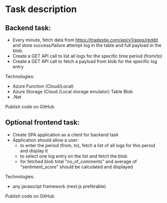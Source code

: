 # Task description

## Backend task:
- Every minute, fetch data from https://tradestie.com/api/v1/apps/reddit and store success/failure attempt log in the table and full payload in the blob. 
- Create a GET API call to list all logs for the specific time period (from/to)
- Create a GET API call to fetch a payload from blob for the specific log entry

Technologies:
- Azure Function (Cloud/Local)
- Azure Storage (Cloud /Local storage emulator)
  Table
  Blob
- .Net

Publish code on GitHub

 

## Optional frontend task:
- Create SPA application as a client for backend task
- Application should allow a user:
    - to enter the period (from, to), fetch a list of all logs for this period and display it
    - to select one log entry on the list and fetch the blob
    - for fetched blob total "no_of_comments" and average of "sentiment_score" should be calculated and displayed

Technologies:
- any javascript framework (next.js preferable)

Publish code on GitHub
